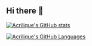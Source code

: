 ## Hi there 👋

<!--
**acrilique/acrilique** is a ✨ _special_ ✨ repository because its `README.md` (this file) appears on your GitHub profile.

Here are some ideas to get you started:

- 🔭 I’m currently working on ...
- 🌱 I’m currently learning ...
- 👯 I’m looking to collaborate on ...
- 🤔 I’m looking for help with ...
- 💬 Ask me about ...
- 📫 How to reach me: ...
- 😄 Pronouns: ...
- ⚡ Fun fact: ...
-->

[![Acrilique's GitHub stats](https://github-readme-stats-pi-one-59.vercel.app/api?username=acrilique&include_all_commits=true&hide_title=true&hide_border=true)](https://github.com/acrilique/github-readme-stats)

[![Acrilique's GitHub Languages](https://github-readme-stats-pi-one-59.vercel.app/api/top-langs?username=acrilique&hide_border=true&layout=compact&langs_count=8)](https://github.com/acrilique/github-readme-stats)

